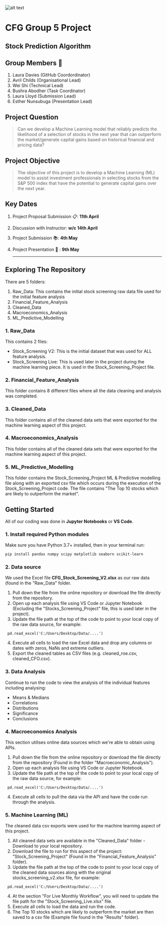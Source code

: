 ![alt text](https://codefirstgirls.com/wp-content/uploads/2022/04/CFGDegree-Logo-2.png "CFG Logo")


# CFG Group 5 Project
## Stock Prediction Algorithm

## Group Members 🌟 

1. Laura Davies (GitHub Coordordinator)
2. Avril Childs (Organisational Lead)
3. Wei Shi (Technical Lead)
4. Bushra Abodher (Task Coordinator)
5. Laura Lloyd (Submission Lead)
6. Esther Nunsubuga (Presentation Lead)

## Project Question

> Can we develop a Machine Learning model that reliably predicts the 
> likelihood of a selection of stocks in the next year that can outperform 
> the market/generate capital gains based on historical financial and 
> pricing data?

## Project Objective

> The objective of this project is to develop a Machine Learning (ML) 
> model to assist investment professionals in selecting stocks from the S&P
> 500 index that have the potential to generate capital gains over the next 
> year.

## Key Dates

1. Project Proposal Submission 📋: **11th April**
2. Discussion with Instructor: **w/c 14th April**
3. Project Submission 📚: **4th May**
4. Project Presentation 📢 : **9th May**

   ---

## Exploring The Repository

There are 5 folders:
1. Raw_Data: This contains the initial stock screening raw data file used for the initial feature analysis
2. Financial_Feature_Analysis
3. Cleaned_Data
4. Macroeconomics_Analysis
5. ML_Predictive_Modelling

### 1. Raw_Data ###
This contains 2 files:
- Stock_Screening V2: This is the initial dataset that was used for ALL feature analysis.
- Stock_Screening Live: This is used later in the project during the machine learning piece. It is used in the Stock_Screening_Project file.

### 2. Financial_Feature_Analysis ###
This folder contains 8 different files where all the data cleaning and analysis was completed.

### 3. Cleaned_Data ###
This folder contains all of the cleaned data sets that were exported for the machine learning aspect of this project.

### 4. Macroeconomics_Analysis ###
This folder contains all of the cleaned data sets that were exported for the machine learning aspect of this project.

### 5. ML_Predictive_Modelling ###
This folder contains the Stock_Screening_Project ML & Predictive modelling file along with an exported csv file which occurs during the execution of the Stock_Screening_Project code. The file contains "The Top 10 stocks which are likely to outperform the market".


## Getting Started

All of our coding was done in **Jupyter Notebooks** or **VS Code**.

### 1. Install required Python modules  
Make sure you have Python 3.7+ installed, then in your terminal run:  
```bash
pip install pandas numpy scipy matplotlib seaborn scikit-learn

```

### 2. Data source

We used the Excel file **CFG_Stock_Screening_V2.xlsx** as our raw data (found in the "Raw_Data" folder.

1. Pull down the file from the online repository or download the file directly from the repository.
2. Open up each analysis file using VS Code or Jupyter Notebook (Excluding the "Stocks_Screening_Project" file, this is used later in the project).
3. Update the file path at the top of the code to point to your local copy of the raw data source, for example:
```
 pd.read_excel('C:/Users/Desktop/Data/....')
```
4. Execute all cells to load the raw Excel data and drop any columns or dates with zeros, NaNs and extreme outliers.
5. Export the cleaned tables as CSV files (e.g. cleaned_roe.csv, cleaned_CFO.csv).

### 3. Data Analysis

Continue to run the code to view the analysis of the individual features including analysing:
- Means & Medians
- Correlations
- Distributions
- Significance
- Conclusions

### 4. Macroeconomics Analysis

This section utilises online data sources which we're able to obtain using APIs.

1. Pull down the file from the online repository or download the file directly from the repository (Found in the folder "Macroeconomic_Analysis").
2. Open up each analysis file using VS Code or Jupyter Notebook.
3. Update the file path at the top of the code to point to your local copy of the raw data source, for example:
```
 pd.read_excel('C:/Users/Desktop/Data/....')
```
4. Execute all cells to pull the data via the API and have the code run through the analysis.

### 5. Machine Learning (ML)

The cleaned data csv exports were used for the machine learning aspect of this project.

1. All cleaned data sets are available in the "Cleaned_Data" folder - Download to your local repository.
2. Download the file to run for this aspect of the project: "Stock_Screening_Project" (Found in the "Financial_Feature_Analysis" folder).
3. Update the file path at the top of the code to point to your local copy of the cleaned data sources along with the original stocks_screening_v2.xlsx file, for example:
```
 pd.read_excel('C:/Users/Desktop/Data/....')
```
4. At the section "For Live Monthly Workflow", you will need to update the file path for the "Stock_Screening_Live.xlsx" file.
5. Execute all cells to load the data and run the code.
6. The Top 10 stocks which are likely to outperform the market are then saved to a csv file (Example file found in the "Results" folder).
